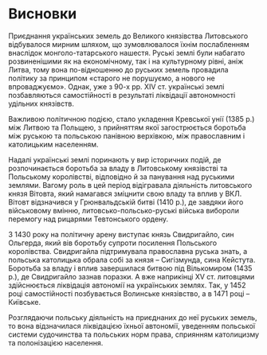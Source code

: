 # Висновки

<p>Приєднання українських земель до Великого князівства Литовського відбувалося мирним шляхом, що зумовлювалося їхнім послабленням внаслідок монголо-татарського нашестя. Руські землі були набагато розвиненішими як на економічному, так і на культурному рівні, аніж Литва, тому вона по-відношенню до руських земель провадила політику за принципом «старого не порушуємо, а нового не впроваджуємо». Однак, уже з 90-х рр. XIV ст. українські землі позбавляються самостійності в результаті ліквідації автономності удільних князівств.</p>
<p>Важливою політичною подією, стало укладення Кревської унії (1385 р.) між Литвою та Польщею, з прийняттям якої загострюється боротьба між руською та польською панівною верхівкою, між православним і католицьким населенням.</p>
<p>Надалі українські землі поринають у вир історичних подій, де розпочинається боротьба за владу в Литовському князівстві та Польському королівстві, відповідно й за панування над руськими землями. Вагому роль в цей період відігравала діяльність литовського князя Вітовта, який намагався зміцнити свою владу та вплив у ВКЛ. Вітовт відзначився у Грюнвальдській битві (1410 р.), де завдяки його військовому вмінню, литовсько-польсько-руські війська вибороли перемогу над рицарями Тевтонського ордену.</p>
<p>З 1430 року на політичну арену виступає князь Свидригайло, син Ольгерда, який вів боротьбу супроти посилення Польського королівства. Свидригайла підтримувала православна руська знать, а польська католицька обрала собі за князя –  Сигізмунда, сина Кейстута. Боротьба за владу і вплив завершилася битвою під Вількомиром (1435 р.), де Свидригайло зазнав поразки. А вже наприкінці XV ст. литовцями здійснюється ліквідація автономії на українських землях. Так, у 1452 році самостійності позбувається Волинське князівство, а в 1471 році – Київське.</p>
<p>Розглядаючи польську діяльність на приєднаних до неї руських земель, то вона відзначилася ліквідацією їхньої автономії, уведенням польської системи судочинства та польських норм права, сприянням католицизму та полонізацією населення.</p> 

